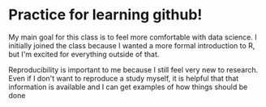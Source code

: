 # Practice for learning github!

My main goal for this class is to feel more comfortable with data science. I initially joined the class because I wanted a more formal introduction to R, but I'm excited for everything outside of that.

Reproducibility is important to me because I still feel very new to research. Even if I don't want to reproduce a study myself, it is helpful that that information is available and I can get examples of how things should be done
